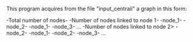 This program acquires from the file "input_centrali" a graph in this form:

-Total number of nodes-
-Number of nodes linked to node 1-
-node_1- -node_2-
-node_1- -node_3-
...
-Number of nodes linked to node 2>
-node_2- -node_1-
-node_2- -node_3-
...
